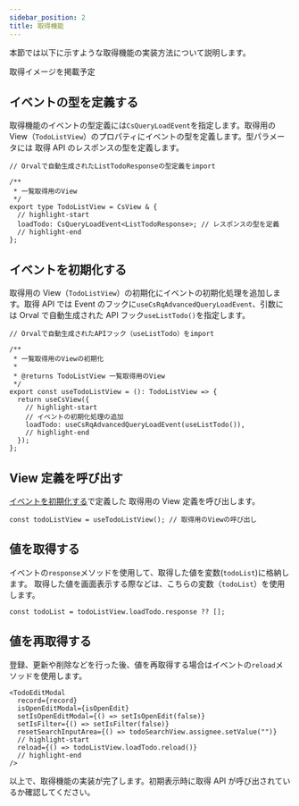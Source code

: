 ```yaml
---
sidebar_position: 2
title: 取得機能
---
```


本節では以下に示すような取得機能の実装方法について説明します。

取得イメージを掲載予定

## イベントの型を定義する

取得機能のイベントの型定義には`CsQueryLoadEvent`を指定します。取得用の View（`TodoListView`）のプロパティにイベントの型を定義します。型パラメータには 取得 API のレスポンスの型を定義します。

```tsx title="src/app/todo/page.view.ts"
// Orvalで自動生成されたListTodoResponseの型定義をimport

/**
 * 一覧取得用のView
 */
export type TodoListView = CsView & {
  // highlight-start
  loadTodo: CsQueryLoadEvent<ListTodoResponse>; // レスポンスの型を定義
  // highlight-end
};
```

## イベントを初期化する

取得用の View（`TodoListView`）の初期化にイベントの初期化処理を追加します。取得 API では Event のフックに`useCsRqAdvancedQueryLoadEvent`、引数には Orval で自動生成された API フック`useListTodo()`を指定します。

```tsx title="src/app/todo/page.view.ts"
// Orvalで自動生成されたAPIフック（useListTodo）をimport

/**
 * 一覧取得用のViewの初期化
 *
 * @returns TodoListView 一覧取得用のView
 */
export const useTodoListView = (): TodoListView => {
  return useCsView({
    // highlight-start
    // イベントの初期化処理の追加
    loadTodo: useCsRqAdvancedQueryLoadEvent(useListTodo()),
    // highlight-end
  });
};
```

## View 定義を呼び出す

[イベントを初期化する](./acquisition-feature.md#イベントを初期化する)で定義した 取得用の View 定義を呼び出します。

```tsx title="src/app/todo/page.tsx"
const todoListView = useTodoListView(); // 取得用のViewの呼び出し
```

## 値を取得する

イベントの`response`メソッドを使用して、取得した値を変数(`todoList`)に格納します。
取得した値を画面表示する際などは、こちらの変数（`todoList`）を使用します。

```tsx title="src/app/todo/page.tsx"
const todoList = todoListView.loadTodo.response ?? [];
```

## 値を再取得する

登録、更新や削除などを行った後、値を再取得する場合はイベントの`reload`メソッドを使用します。

```tsx title="src/app/todo/page.tsx"
<TodoEditModal
  record={record}
  isOpenEditModal={isOpenEdit}
  setIsOpenEditModal={() => setIsOpenEdit(false)}
  setIsFilter={() => setIsFilter(false)}
  resetSearchInputArea={() => todoSearchView.assignee.setValue("")}
  // highlight-start
  reload={() => todoListView.loadTodo.reload()}
  // highlight-end
/>
```

以上で、取得機能の実装が完了します。初期表示時に取得 API が呼び出されているか確認してください。
